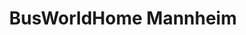 ---
title: "BusWorldHome Mannheim"
url: /hirschberg-an-der-bergstrasse/busworldhome-mannheim/
shop: Autowerkstatt
---